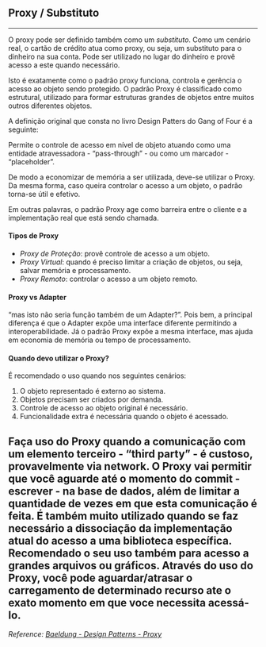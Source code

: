 ## Proxy / Substituto

---
O proxy pode ser definido também como um _substituto_. Como um cenário real, o cartão de crédito atua como proxy, ou seja, um substituto para o dinheiro na sua conta. Pode ser utilizado no lugar do dinheiro e provê acesso a este quando necessário.

Isto é exatamente como o padrão proxy funciona, controla e gerência o acesso ao objeto sendo protegido.
O padrão Proxy é classificado como estrutural, utilizado para formar estruturas grandes de objetos entre muitos outros diferentes objetos.

A definição original que consta no livro Design Patters do Gang of Four é a seguinte: 

Permite o controle de acesso em nível de objeto atuando como uma entidade atravessadora - “pass-through” - ou como um marcador - “placeholder”.

De modo a economizar de memória a ser utilizada, deve-se utilizar o Proxy. Da mesma forma, caso queira controlar o acesso a um objeto, o padrão torna-se útil e efetivo. 

Em outras palavras, o padrão Proxy age como barreira entre o cliente e a implementação real que está sendo chamada.

#### Tipos de Proxy
- *Proxy de Proteção*: provê controle de acesso a um objeto.
- *Proxy Virtual*: quando é preciso limitar a criação de objetos, ou seja, salvar memória e processamento.
- *Proxy Remoto*: controlar o acesso a um objeto remoto.

#### Proxy vs Adapter
“mas isto não seria função também de um Adapter?”. 
Pois bem, a principal diferença é que o Adapter expōe uma interface diferente permitindo a interoperabilidade.
Já o padrão Proxy expõe a mesma interface, mas ajuda em economia de memória ou tempo de processamento.

#### Quando devo utilizar o Proxy?
É recomendado o uso quando nos seguintes cenários:
1. O objeto representado é externo ao sistema.
2. Objetos precisam ser criados por demanda.
3. Controle de acesso ao objeto original é necessário.
4. Funcionalidade extra é necessária quando o objeto é acessado.

Faça uso do Proxy quando a comunicação com um elemento terceiro - “third party” - é custoso, provavelmente via network. 
O Proxy vai permitir que você aguarde até o momento do commit - escrever - na base de dados, além de limitar a quantidade de vezes em que esta comunicação é feita.
É também muito utilizado quando se faz necessário a dissociação da implementação atual do acesso a uma biblioteca específica. Recomendado o seu uso também para acesso a grandes arquivos ou gráficos.
Através do uso do Proxy, você pode aguardar/atrasar o carregamento de determinado recurso ate o exato momento em que voce necessita acessá-lo.  
---

_*Reference*: [Baeldung - Design Patterns - Proxy](https://www.baeldung.com/java-proxy-pattern)_